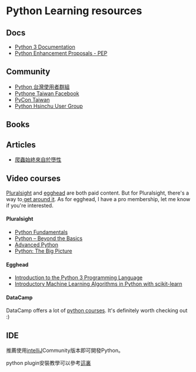 # Python Learning resources

## Docs
- [Python 3 Documentation](https://docs.python.org/3/)
- [Python Enhancement Proposals - PEP](https://www.python.org/dev/peps/)

## Community
- [Python 台灣使用者群組](http://wiki.python.org.tw/)
- [Pythone Taiwan Facebook](https://www.facebook.com/groups/pythontw/)
- [PyCon Taiwan](https://www.facebook.com/pycontw/)
- [Python Hsinchu User Group](https://www.meetup.com/en-AU/pythonhug)

## Books

## Articles
- [爬蟲始終來自於墮性](https://ithelp.ithome.com.tw/users/20107159/ironman/1325)

## Video courses

[Pluralsight](https://www.pluralsight.com/) and [egghead](https://egghead.io/) are both paid content. But for Pluralsight, there's a way to[ get around it](https://devopscube.com/pluralsight-free-subscription/). As for egghead, I have a pro membership, let me know if you're interested.

#### Pluralsight
- [Python Fundamentals](https://app.pluralsight.com/library/courses/python-fundamentals/table-of-contents)
- [Python – Beyond the Basics
](https://app.pluralsight.com/library/courses/python-beyond-basics/table-of-contents)
- [Advanced Python](https://app.pluralsight.com/library/courses/advanced-python/table-of-contents)
- [Python: The Big Picture](https://app.pluralsight.com/library/courses/python-big-picture/table-of-contents)


#### Egghead
- [Introduction to the Python 3 Programming Language](https://egghead.io/courses/introduction-to-the-python-3-programming-language)
- [Introductory Machine Learning Algorithms in Python with scikit-learn](https://egghead.io/courses/introductory-machine-learning-algorithms-in-python-with-scikit-learn)

#### DataCamp
DataCamp offers a lot of [python courses](https://www.datacamp.com/courses/q:python). It's definitely worth checking out :)

## IDE

推薦使用[intelliJ](https://www.jetbrains.com/idea/download/)Community版本即可開發Python。

python plugin安裝教學可以參考[這裏](http://blog.csdn.net/muzilanlan/article/details/45645285)
